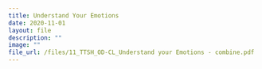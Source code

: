 ```yaml
---
title: Understand Your Emotions
date: 2020-11-01
layout: file
description: ""
image: ""
file_url: /files/11_TTSH_OD-CL_Understand your Emotions - combine.pdf
---
```

